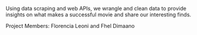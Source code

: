 Using data scraping and web APIs, we wrangle and clean data to provide insights on what makes a successful movie and share our interesting finds.

Project Members:  Florencia Leoni and Fhel Dimaano